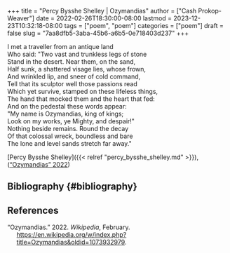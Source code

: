 +++
title = "Percy Bysshe Shelley | Ozymandias"
author = ["Cash Prokop-Weaver"]
date = 2022-02-26T18:30:00-08:00
lastmod = 2023-12-23T10:32:18-08:00
tags = ["poem", "poem"]
categories = ["poem"]
draft = false
slug = "7aa8dfb5-3aba-45b6-a6b5-0e718403d237"
+++

<div class="verse">

I met a traveller from an antique land<br />
Who said: "Two vast and trunkless legs of stone<br />
Stand in the desert. Near them, on the sand,<br />
Half sunk, a shattered visage lies, whose frown,<br />
And wrinkled lip, and sneer of cold command,<br />
Tell that its sculptor well those passions read<br />
Which yet survive, stamped on these lifeless things,<br />
The hand that mocked them and the heart that fed:<br />
And on the pedestal these words appear:<br />
"My name is Ozymandias, king of kings;<br />
Look on my works, ye Mighty, and despair!"<br />
Nothing beside remains. Round the decay<br />
Of that colossal wreck, boundless and bare<br />
The lone and level sands stretch far away."<br />

</div>

[Percy Bysshe Shelley]({{< relref "percy_bysshe_shelley.md" >}}), (<a href="#citeproc_bib_item_1">“Ozymandias” 2022</a>)


## Bibliography {#bibliography}

## References

<style>.csl-entry{text-indent: -1.5em; margin-left: 1.5em;}</style><div class="csl-bib-body">
  <div class="csl-entry"><a id="citeproc_bib_item_1"></a>“Ozymandias.” 2022. <i>Wikipedia</i>, February. <a href="https://en.wikipedia.org/w/index.php?title=Ozymandias&oldid=1073932979">https://en.wikipedia.org/w/index.php?title=Ozymandias&#38;oldid=1073932979</a>.</div>
</div>
